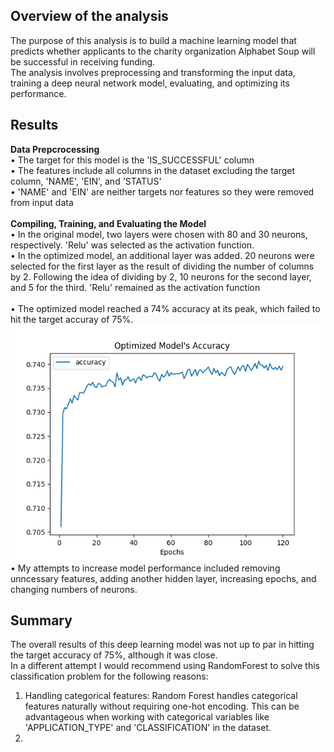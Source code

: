 ## Overview of the analysis
The purpose of this analysis is to build a machine learning model that predicts whether applicants to the charity organization Alphabet Soup will be successful in receiving funding. <br>
The analysis involves preprocessing and transforming the input data, training a deep neural network model, evaluating, and optimizing its performance.

## Results
**Data Prepcrocessing** <br>
• The target for this model is the 'IS_SUCCESSFUL' column <br>
• The features include all columns in the dataset excluding the target column, 'NAME', 'EIN', and 'STATUS' <br>
• 'NAME' and 'EIN' are neither targets nor features so they were removed from input data <br>
<br>
**Compiling, Training, and Evaluating the Model** <br>
• In the original model, two layers were chosen with 80 and 30 neurons, respectively. 'Relu' was selected as the activation function. <br>
• In the optimized model, an additional layer was added. 20 neurons were selected for the first layer as the result of dividing the number of columns by 2. Following the idea of dividing by 2, 10 neurons for the second layer, and 5 for the third. 'Relu' remained as the activation function <br>
<br>
• The optimized model reached a 74% accuracy at its peak, which failed to hit the target accuray of 75%. <br>
![alt text](https://github.com/jstnkuo/Deep-Learning-Classifier/blob/main/images/optimized_accuracy.png) <br>
• My attempts to increase model performance included removing unncessary features, adding another hidden layer, increasing epochs, and changing numbers of neurons. <br>
## Summary
The overall results of this deep learning model was not up to par in hitting the target accuracy of 75%, although it was close. <br>
In a different attempt I would recommend using RandomForest to solve this classification problem for the following reasons: <br> 
1) Handling categorical features: Random Forest handles categorical features naturally without requiring one-hot encoding. This can be advantageous when working with categorical variables like 'APPLICATION_TYPE' and 'CLASSIFICATION' in the dataset. <br>
2) 
